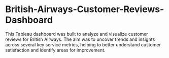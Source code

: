 # British-Airways-Customer-Reviews-Dashboard
This Tableau dashboard was built to analyze and visualize customer reviews for British Airways. The aim was to uncover trends and insights across several key service metrics, helping to better understand customer satisfaction and identify areas for improvement. 
